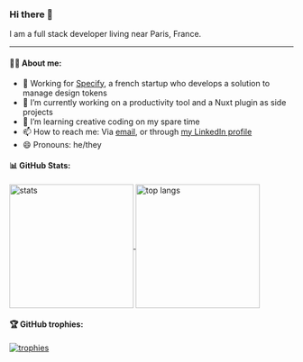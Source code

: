 ### Hi there 👋
I am a full stack developer living near Paris, France.

<hr />

#### 👨‍💻 About me:

- 💼 Working for  [Specify](https://specifyapp.com/), a french startup who develops a solution to manage design tokens
- 🔭 I’m currently working on a productivity tool and a Nuxt plugin as side projects
- 🌱 I’m learning creative coding on my spare time
- 📫 How to reach me: Via [email](mailto:nathanael.labreuil@gmail.com), or through [my LinkedIn profile](https://www.linkedin.com/in/nathanael-labreuil/)
- 😄 Pronouns: he/they

#### 📊 GitHub Stats:

<a href="https://github.com/anuraghazra/github-readme-stats">
  <img height=220 alt="stats" align="center" src="https://github-readme-stats-theta-one-70.vercel.app/api?username=ionianplayboy&count_private=true&show_icons=true&theme=onedark&show=reviews&include_all_commits=true" />
</a>
<a href="https://github.com/anuraghazra/github-readme-stats">
  <img height=220 alt="top langs" align="center" src="https://github-readme-stats-theta-one-70.vercel.app/api/top-langs/?username=ionianplayboy&count_private=true&layout=compact&theme=onedark&hide=php,c,hack&card_width=300" />
</a>

#### 🏆 GitHub trophies:

[![trophies](https://github-profile-trophy.vercel.app/?username=ionianplayboy&theme=onedark)](https://github.com/ryo-ma/github-profile-trophy)
